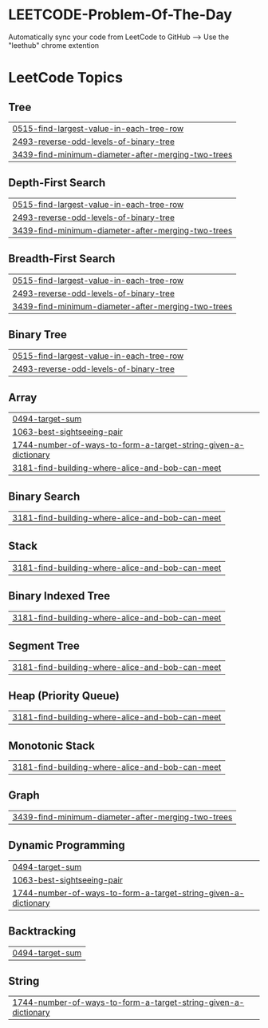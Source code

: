 # LEETCODE-Problem-Of-The-Day

Automatically sync your code from LeetCode to GitHub
--> Use the "leethub" chrome extention

<!---LeetCode Topics Start-->
# LeetCode Topics
## Tree
|  |
| ------- |
| [0515-find-largest-value-in-each-tree-row](https://github.com/jayambe36/LEETCODE-Problem-Of-The-Day/tree/master/0515-find-largest-value-in-each-tree-row) |
| [2493-reverse-odd-levels-of-binary-tree](https://github.com/jayambe36/LEETCODE-Problem-Of-The-Day/tree/master/2493-reverse-odd-levels-of-binary-tree) |
| [3439-find-minimum-diameter-after-merging-two-trees](https://github.com/jayambe36/LEETCODE-Problem-Of-The-Day/tree/master/3439-find-minimum-diameter-after-merging-two-trees) |
## Depth-First Search
|  |
| ------- |
| [0515-find-largest-value-in-each-tree-row](https://github.com/jayambe36/LEETCODE-Problem-Of-The-Day/tree/master/0515-find-largest-value-in-each-tree-row) |
| [2493-reverse-odd-levels-of-binary-tree](https://github.com/jayambe36/LEETCODE-Problem-Of-The-Day/tree/master/2493-reverse-odd-levels-of-binary-tree) |
| [3439-find-minimum-diameter-after-merging-two-trees](https://github.com/jayambe36/LEETCODE-Problem-Of-The-Day/tree/master/3439-find-minimum-diameter-after-merging-two-trees) |
## Breadth-First Search
|  |
| ------- |
| [0515-find-largest-value-in-each-tree-row](https://github.com/jayambe36/LEETCODE-Problem-Of-The-Day/tree/master/0515-find-largest-value-in-each-tree-row) |
| [2493-reverse-odd-levels-of-binary-tree](https://github.com/jayambe36/LEETCODE-Problem-Of-The-Day/tree/master/2493-reverse-odd-levels-of-binary-tree) |
| [3439-find-minimum-diameter-after-merging-two-trees](https://github.com/jayambe36/LEETCODE-Problem-Of-The-Day/tree/master/3439-find-minimum-diameter-after-merging-two-trees) |
## Binary Tree
|  |
| ------- |
| [0515-find-largest-value-in-each-tree-row](https://github.com/jayambe36/LEETCODE-Problem-Of-The-Day/tree/master/0515-find-largest-value-in-each-tree-row) |
| [2493-reverse-odd-levels-of-binary-tree](https://github.com/jayambe36/LEETCODE-Problem-Of-The-Day/tree/master/2493-reverse-odd-levels-of-binary-tree) |
## Array
|  |
| ------- |
| [0494-target-sum](https://github.com/jayambe36/LEETCODE-Problem-Of-The-Day/tree/master/0494-target-sum) |
| [1063-best-sightseeing-pair](https://github.com/jayambe36/LEETCODE-Problem-Of-The-Day/tree/master/1063-best-sightseeing-pair) |
| [1744-number-of-ways-to-form-a-target-string-given-a-dictionary](https://github.com/jayambe36/LEETCODE-Problem-Of-The-Day/tree/master/1744-number-of-ways-to-form-a-target-string-given-a-dictionary) |
| [3181-find-building-where-alice-and-bob-can-meet](https://github.com/jayambe36/LEETCODE-Problem-Of-The-Day/tree/master/3181-find-building-where-alice-and-bob-can-meet) |
## Binary Search
|  |
| ------- |
| [3181-find-building-where-alice-and-bob-can-meet](https://github.com/jayambe36/LEETCODE-Problem-Of-The-Day/tree/master/3181-find-building-where-alice-and-bob-can-meet) |
## Stack
|  |
| ------- |
| [3181-find-building-where-alice-and-bob-can-meet](https://github.com/jayambe36/LEETCODE-Problem-Of-The-Day/tree/master/3181-find-building-where-alice-and-bob-can-meet) |
## Binary Indexed Tree
|  |
| ------- |
| [3181-find-building-where-alice-and-bob-can-meet](https://github.com/jayambe36/LEETCODE-Problem-Of-The-Day/tree/master/3181-find-building-where-alice-and-bob-can-meet) |
## Segment Tree
|  |
| ------- |
| [3181-find-building-where-alice-and-bob-can-meet](https://github.com/jayambe36/LEETCODE-Problem-Of-The-Day/tree/master/3181-find-building-where-alice-and-bob-can-meet) |
## Heap (Priority Queue)
|  |
| ------- |
| [3181-find-building-where-alice-and-bob-can-meet](https://github.com/jayambe36/LEETCODE-Problem-Of-The-Day/tree/master/3181-find-building-where-alice-and-bob-can-meet) |
## Monotonic Stack
|  |
| ------- |
| [3181-find-building-where-alice-and-bob-can-meet](https://github.com/jayambe36/LEETCODE-Problem-Of-The-Day/tree/master/3181-find-building-where-alice-and-bob-can-meet) |
## Graph
|  |
| ------- |
| [3439-find-minimum-diameter-after-merging-two-trees](https://github.com/jayambe36/LEETCODE-Problem-Of-The-Day/tree/master/3439-find-minimum-diameter-after-merging-two-trees) |
## Dynamic Programming
|  |
| ------- |
| [0494-target-sum](https://github.com/jayambe36/LEETCODE-Problem-Of-The-Day/tree/master/0494-target-sum) |
| [1063-best-sightseeing-pair](https://github.com/jayambe36/LEETCODE-Problem-Of-The-Day/tree/master/1063-best-sightseeing-pair) |
| [1744-number-of-ways-to-form-a-target-string-given-a-dictionary](https://github.com/jayambe36/LEETCODE-Problem-Of-The-Day/tree/master/1744-number-of-ways-to-form-a-target-string-given-a-dictionary) |
## Backtracking
|  |
| ------- |
| [0494-target-sum](https://github.com/jayambe36/LEETCODE-Problem-Of-The-Day/tree/master/0494-target-sum) |
## String
|  |
| ------- |
| [1744-number-of-ways-to-form-a-target-string-given-a-dictionary](https://github.com/jayambe36/LEETCODE-Problem-Of-The-Day/tree/master/1744-number-of-ways-to-form-a-target-string-given-a-dictionary) |
<!---LeetCode Topics End-->